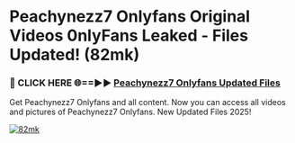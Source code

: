 # Peachynezz7 Onlyfans Original Videos 0nlyFans Leaked - Files Updated! (82mk)

<h3>🔴 CLICK HERE 🌐==►► <a href="https://tinyurl.com/ehrbuxhb" rel="nofollow">Peachynezz7 Onlyfans Updated Files</a></h3>

Get Peachynezz7 Onlyfans and all content. Now you can access all videos and pictures of Peachynezz7 Onlyfans. New Updated Files 2025!

[![82mk](https://i.imgur.com/lVYEuWS.gif)](https://tinyurl.com/ehrbuxhb)
